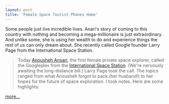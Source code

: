 ```yaml
---
layout: post
title: 'Female Space Tourist Phones Home'
---
```

Some people just live incredible lives. Anari's story of coming to this country with nothing and becoming a mega-millionaire is just extraordinary. And unlike some, she is using her wealth to do and experience things the rest of us can only dream about. She recently called Google founder Larry Page from the International Space Station.

> Today [Anousheh Ansari](http://anoushehansari.com/), the first female private space explorer, called the Googleplex from the [International Space Station](http://www.nasa.gov/mission_pages/station/main/index.html). (We're nervously awaiting the long-distance bill.) Larry Page took the call. The topics ranged from what Anousheh forgot to pack (her husband!) to her hopes for the future of space exploration. I took notes. Here are some highlights:  
  
[more...](http://googleblog.blogspot.com/2006/09/our-call-from-space.html)
